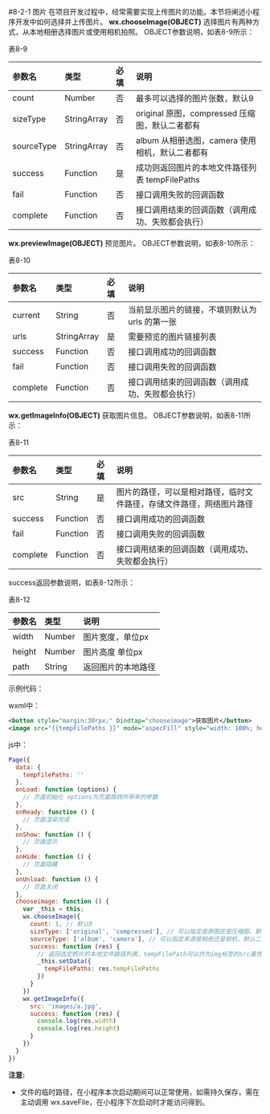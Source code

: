 #8-2-1 图片
在项目开发过程中，经常需要实现上传图片的功能。本节将阐述小程序开发中如何选择并上传图片。
**wx.chooseImage(OBJECT)**
选择图片有两种方式，从本地相册选择图片或使用相机拍照。
OBJECT参数说明，如表8-9所示：

表8-9

| 参数名 | 类型 | 必填 | 说明 |
| :--- | :--- | :--- | :--- |
| count | Number | 否 | 最多可以选择的图片张数，默认9 |
| sizeType | StringArray | 否 | original 原图，compressed 压缩图，默认二者都有 |
| sourceType | StringArray | 否 | album 从相册选图，camera 使用相机，默认二者都有 |
| success | Function | 是 | 成功则返回图片的本地文件路径列表 tempFilePaths |
| fail | Function | 否 | 接口调用失败的回调函数 |
| complete | Function | 否 | 接口调用结束的回调函数（调用成功、失败都会执行）|



**wx.previewImage(OBJECT)**
预览图片。
OBJECT参数说明，如表8-10所示：

表8-10

| 参数名 | 类型 | 必填 | 说明 |
| :--- | :--- | :--- | :--- |
| current | String | 否 | 当前显示图片的链接，不填则默认为 urls 的第一张 |
| urls | StringArray | 是 | 需要预览的图片链接列表 |
| success | Function | 否 | 接口调用成功的回调函数 |
| fail | Function | 否 | 接口调用失败的回调函数 |
| complete | Function | 否 | 接口调用结束的回调函数（调用成功、失败都会执行）|

**wx.getImageInfo(OBJECT)**
获取图片信息。
OBJECT参数说明，如表8-11所示：

表8-11

| 参数名 | 类型 | 必填 | 说明 |
| :--- | :--- | :--- | :--- |
| src | String | 是 | 图片的路径，可以是相对路径，临时文件路径，存储文件路径，网络图片路径 |
| success | Function | 否 | 接口调用成功的回调函数 |
| fail | Function | 否 | 接口调用失败的回调函数 |
| complete | Function | 否 | 接口调用结束的回调函数（调用成功、失败都会执行）|

success返回参数说明，如表8-12所示：

表8-12

| 参数名 | 类型 | 说明 |
| :--- | :--- | :--- |
| width | Number | 图片宽度，单位px |
| height | Number | 图片高度 单位px |
| path | String | 返回图片的本地路径 |


示例代码：

wxml中：
```xml
<button style="margin:30rpx;" bindtap="chooseimage">获取图片</button>  
<image src="{{tempFilePaths }}" mode="aspecFill" style="width: 100%; height: 700rpx"/> 

```

js中：
```js
Page({
  data: {
    tempFilePaths: ''
  },
  onLoad: function (options) {
    // 页面初始化 options为页面跳转所带来的参数
  },
  onReady: function () {
    // 页面渲染完成
  },
  onShow: function () {
    // 页面显示
  },
  onHide: function () {
    // 页面隐藏
  },
  onUnload: function () {
    // 页面关闭
  },
  chooseimage: function () {
    var _this = this;
    wx.chooseImage({
      count: 1, // 默认9  
      sizeType: ['original', 'compressed'], // 可以指定是原图还是压缩图，默认二者都有  
      sourceType: ['album', 'camera'], // 可以指定来源是相册还是相机，默认二者都有  
      success: function (res) {
        // 返回选定照片的本地文件路径列表，tempFilePath可以作为img标签的src属性显示图片  
        _this.setData({
          tempFilePaths: res.tempFilePaths
        })
      }
    })
    wx.getImageInfo({
      src: 'images/a.jpg',
      success: function (res) {
        console.log(res.width)
        console.log(res.height)
      }
    })
  }
})
```

**注意:**

* 文件的临时路径，在小程序本次启动期间可以正常使用，如需持久保存，需在主动调用 wx.saveFile，在小程序下次启动时才能访问得到。
